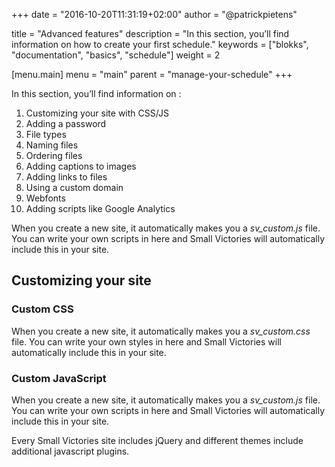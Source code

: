 +++
date            = "2016-10-20T11:31:19+02:00"
author          = "@patrickpietens"

title           = "Advanced features"
description     = "In this section, you’ll find information on how to create your first schedule."
keywords        = ["blokks", "documentation", "basics", "schedule"]
weight          = 2

[menu.main]
menu            = "main"
parent          = "manage-your-schedule"
+++

In this section, you’ll find information on :

1.  Customizing your site with CSS/JS
2.  Adding a password
3.  File types
3.  Naming files
4.  Ordering files
5.  Adding captions to images
6.  Adding links to files
7.  Using a custom domain
8.  Webfonts
9.  Adding scripts like Google Analytics

When you create a new site, it automatically makes you a *sv_custom.js* file. You can write your own scripts in here and Small Victories will automatically include this in your site.

## Customizing your site

### Custom CSS
When you create a new site, it automatically makes you a *sv_custom.css* file. You can write your own styles in here and Small Victories will automatically include this in your site.

### Custom JavaScript
When you create a new site, it automatically makes you a *sv_custom.js* file. You can write your own scripts in here and Small Victories will automatically include this in your site.

Every Small Victories site includes jQuery and different themes include additional javascript plugins.
